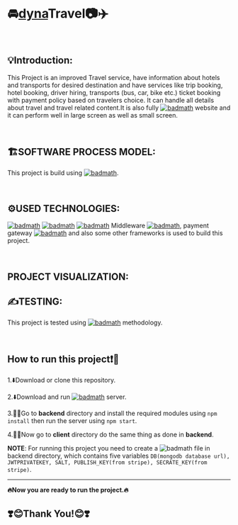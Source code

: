 # 🚘<ins>dyna</ins>Travel📷✈️

<br>

## 💡Introduction:

This Project is an improved Travel service, have information about hotels and transports for desired destination and have services like trip booking, hotel booking, driver hiring,
transports (bus, car, bike etc.) ticket booking with payment policy based on travelers choice. It can handle all details about travel and travel related content.It is also fully [![badmath](https://img.shields.io/badge/responsive-blue)](https://www.w3schools.com/html/html_responsive.asp) website and it can perform well in large screen as well as small screen.

<br>

## 🏗️SOFTWARE PROCESS MODEL:

This project is build using [![badmath](https://img.shields.io/badge/Spiral_Development_Model-informational)](https://www.javatpoint.com/software-engineering-spiral-model).

<br>

## ⚙️USED TECHNOLOGIES:

[![badmath](https://img.shields.io/badge/FrontEnd-React-blue)](https://react.dev/learn)
[![badmath](https://img.shields.io/badge/BackEnd-NodeJS-darkgreen)](https://nodejs.org/)
[![badmath](https://img.shields.io/badge/Database-MongoDB-green)](https://www.mongodb.com/)
Middleware [![badmath](https://img.shields.io/badge/Axios-8A2BE2)](https://www.npmjs.com/package/axios), payment gateway [![badmath](https://img.shields.io/badge/Stripe-6B71DD)](https://stripe.com/) and also some other frameworks is used to build this project.

<br>

## PROJECT VISUALIZATION:



## ✍TESTING:

This project is tested using [![badmath](https://img.shields.io/badge/Alpha_Testing-orange)](https://www.javatpoint.com/alpha-testing) methodology.

<br>

## How to run this project❗🤔

1.⬇️Download or clone this repository.

2.⬇️Download and run [![badmath](https://img.shields.io/badge/MongoDB-green)](https://www.mongodb.com/) server.

3.🕵️‍♂️Go to **backend** directory and install the required modules using ```npm install``` then run the server using ```npm start```.

4.🕵️‍♂️Now go to **client**  directory do the same thing as done in **backend**.
  

**NOTE**:  For running this project you need to create a ![badmath](https://img.shields.io/badge/.env-gray) file in backend directory, which contains five variables ```DB(mongodb database url), JWTPRIVATEKEY, SALT, PUBLISH_KEY(from stripe), SECRATE_KEY(from stripe)```.

---

**🔥Now you are ready to run the project.🔥**


##  ❣️😊Thank You!😊❣️

